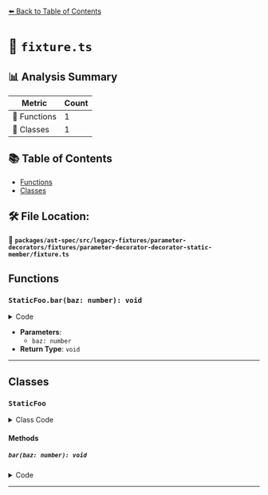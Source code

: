 [⬅️ Back to Table of Contents](../../../../../../../index.md)

# 📄 `fixture.ts`

## 📊 Analysis Summary

| Metric | Count |
|--------|-------|
| 🔧 Functions | 1 |
| 🧱 Classes | 1 |

## 📚 Table of Contents

- [Functions](#functions)
- [Classes](#classes)

## 🛠️ File Location:
📂 **`packages/ast-spec/src/legacy-fixtures/parameter-decorators/fixtures/parameter-decorator-decorator-static-member/fixture.ts`**

## Functions

### `StaticFoo.bar(baz: number): void`

<details><summary>Code</summary>

```ts
static bar(@special(true) baz: number) {}
```
</details>

- **Parameters**:
  - `baz: number`
- **Return Type**: `void`

---

## Classes

### `StaticFoo`

<details><summary>Class Code</summary>

```ts
class StaticFoo {
  static bar(@special(true) baz: number) {}
}
```
</details>

#### Methods

##### `bar(baz: number): void`

<details><summary>Code</summary>

```ts
static bar(@special(true) baz: number) {}
```
</details>


---